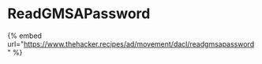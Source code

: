 # ReadGMSAPassword



{% embed url="https://www.thehacker.recipes/ad/movement/dacl/readgmsapassword" %}
